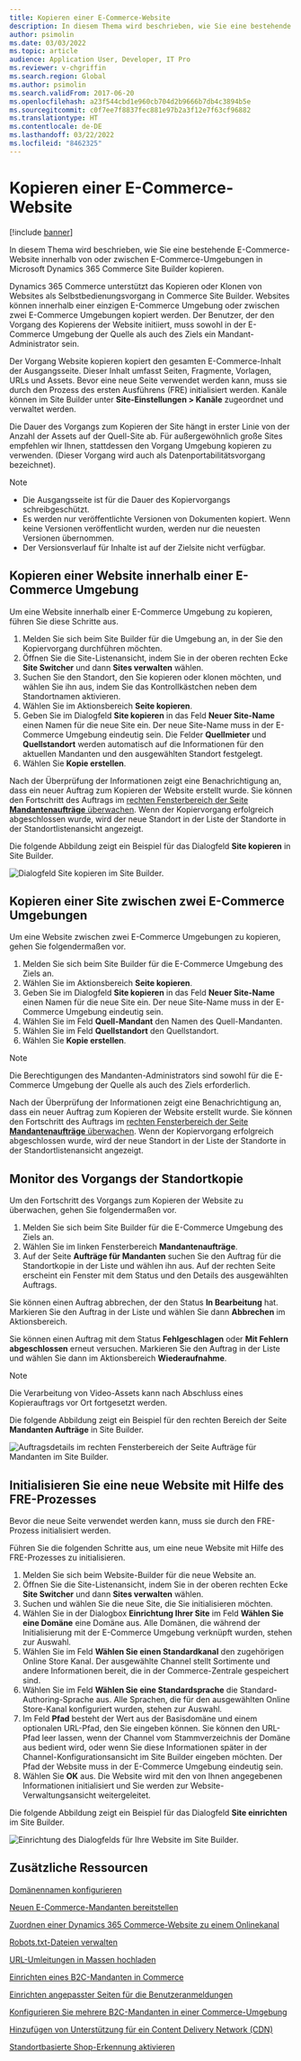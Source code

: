 ```yaml
---
title: Kopieren einer E-Commerce-Website
description: In diesem Thema wird beschrieben, wie Sie eine bestehende E-Commerce-Website innerhalb von oder zwischen E-Commerce-Umgebungen in Microsoft Dynamics 365 Commerce Site Builder kopieren.
author: psimolin
ms.date: 03/03/2022
ms.topic: article
audience: Application User, Developer, IT Pro
ms.reviewer: v-chgriffin
ms.search.region: Global
ms.author: psimolin
ms.search.validFrom: 2017-06-20
ms.openlocfilehash: a23f544cbd1e960cb704d2b9666b7db4c3894b5e
ms.sourcegitcommit: c0f7ee7f8837fec881e97b2a3f12e7f63cf96882
ms.translationtype: HT
ms.contentlocale: de-DE
ms.lasthandoff: 03/22/2022
ms.locfileid: "8462325"
---
```

# <a name="copy-an-e-commerce-site"></a>Kopieren einer E-Commerce-Website

[!include [banner](../includes/banner.md)]

In diesem Thema wird beschrieben, wie Sie eine bestehende E-Commerce-Website innerhalb von oder zwischen E-Commerce-Umgebungen in Microsoft Dynamics 365 Commerce Site Builder kopieren.

Dynamics 365 Commerce unterstützt das Kopieren oder Klonen von Websites als Selbstbedienungsvorgang in Commerce Site Builder. Websites können innerhalb einer einzigen E-Commerce Umgebung oder zwischen zwei E-Commerce Umgebungen kopiert werden. Der Benutzer, der den Vorgang des Kopierens der Website initiiert, muss sowohl in der E-Commerce Umgebung der Quelle als auch des Ziels ein Mandant-Administrator sein.

Der Vorgang Website kopieren kopiert den gesamten E-Commerce-Inhalt der Ausgangsseite. Dieser Inhalt umfasst Seiten, Fragmente, Vorlagen, URLs und Assets. Bevor eine neue Seite verwendet werden kann, muss sie durch den Prozess des ersten Ausführens (FRE) initialisiert werden. Kanäle können im Site Builder unter **Site-Einstellungen \> Kanäle** zugeordnet und verwaltet werden.

Die Dauer des Vorgangs zum Kopieren der Site hängt in erster Linie von der Anzahl der Assets auf der Quell-Site ab. Für außergewöhnlich große Sites empfehlen wir Ihnen, stattdessen den Vorgang Umgebung kopieren zu verwenden. (Dieser Vorgang wird auch als Datenportabilitätsvorgang bezeichnet).

> [!NOTE]
> - Die Ausgangsseite ist für die Dauer des Kopiervorgangs schreibgeschützt.
> - Es werden nur veröffentlichte Versionen von Dokumenten kopiert. Wenn keine Versionen veröffentlicht wurden, werden nur die neuesten Versionen übernommen.
> - Der Versionsverlauf für Inhalte ist auf der Zielsite nicht verfügbar.

## <a name="copy-a-site-within-an-e-commerce-environment"></a>Kopieren einer Website innerhalb einer E-Commerce Umgebung

Um eine Website innerhalb einer E-Commerce Umgebung zu kopieren, führen Sie diese Schritte aus.

1. Melden Sie sich beim Site Builder für die Umgebung an, in der Sie den Kopiervorgang durchführen möchten.
1. Öffnen Sie die Site-Listenansicht, indem Sie in der oberen rechten Ecke **Site Switcher** und dann **Sites verwalten** wählen.
1. Suchen Sie den Standort, den Sie kopieren oder klonen möchten, und wählen Sie ihn aus, indem Sie das Kontrollkästchen neben dem Standortnamen aktivieren.
1. Wählen Sie im Aktionsbereich **Seite kopieren**.
1. Geben Sie im Dialogfeld **Site kopieren** in das Feld **Neuer Site-Name** einen Namen für die neue Site ein. Der neue Site-Name muss in der E-Commerce Umgebung eindeutig sein. Die Felder **Quellmieter** und **Quellstandort** werden automatisch auf die Informationen für den aktuellen Mandanten und den ausgewählten Standort festgelegt.
1. Wählen Sie **Kopie erstellen**.

Nach der Überprüfung der Informationen zeigt eine Benachrichtigung an, dass ein neuer Auftrag zum Kopieren der Website erstellt wurde. Sie können den Fortschritt des Auftrags im [rechten Fensterbereich der Seite **Mandantenaufträge** überwachen](#monitor-the-site-copy-operation). Wenn der Kopiervorgang erfolgreich abgeschlossen wurde, wird der neue Standort in der Liste der Standorte in der Standortlistenansicht angezeigt.

Die folgende Abbildung zeigt ein Beispiel für das Dialogfeld **Site kopieren** in Site Builder.

![Dialogfeld Site kopieren im Site Builder.](media/site-copy_1.png)

## <a name="copy-a-site-between-two-e-commerce-environments"></a>Kopieren einer Site zwischen zwei E-Commerce Umgebungen

Um eine Website zwischen zwei E-Commerce Umgebungen zu kopieren, gehen Sie folgendermaßen vor.

1. Melden Sie sich beim Site Builder für die E-Commerce Umgebung des Ziels an.
1. Wählen Sie im Aktionsbereich **Seite kopieren**.
1. Geben Sie im Dialogfeld **Site kopieren** in das Feld **Neuer Site-Name** einen Namen für die neue Site ein. Der neue Site-Name muss in der E-Commerce Umgebung eindeutig sein.
1. Wählen Sie im Feld **Quell-Mandant** den Namen des Quell-Mandanten.
1. Wählen Sie im Feld **Quellstandort** den Quellstandort.
1. Wählen Sie **Kopie erstellen**.

> [!NOTE]
> Die Berechtigungen des Mandanten-Administrators sind sowohl für die E-Commerce Umgebung der Quelle als auch des Ziels erforderlich.

Nach der Überprüfung der Informationen zeigt eine Benachrichtigung an, dass ein neuer Auftrag zum Kopieren der Website erstellt wurde. Sie können den Fortschritt des Auftrags im [rechten Fensterbereich der Seite **Mandantenaufträge** überwachen](#monitor-the-site-copy-operation). Wenn der Kopiervorgang erfolgreich abgeschlossen wurde, wird der neue Standort in der Liste der Standorte in der Standortlistenansicht angezeigt.

## <a name="monitor-the-site-copy-operation"></a>Monitor des Vorgangs der Standortkopie

Um den Fortschritt des Vorgangs zum Kopieren der Website zu überwachen, gehen Sie folgendermaßen vor.

1. Melden Sie sich beim Site Builder für die E-Commerce Umgebung des Ziels an.
1. Wählen Sie im linken Fensterbereich **Mandantenaufträge**.
1. Auf der Seite **Aufträge für Mandanten** suchen Sie den Auftrag für die Standortkopie in der Liste und wählen ihn aus. Auf der rechten Seite erscheint ein Fenster mit dem Status und den Details des ausgewählten Auftrags.

Sie können einen Auftrag abbrechen, der den Status **In Bearbeitung** hat. Markieren Sie den Auftrag in der Liste und wählen Sie dann **Abbrechen** im Aktionsbereich.

Sie können einen Auftrag mit dem Status **Fehlgeschlagen** oder **Mit Fehlern abgeschlossen** erneut versuchen. Markieren Sie den Auftrag in der Liste und wählen Sie dann im Aktionsbereich **Wiederaufnahme**.

> [!NOTE]
> Die Verarbeitung von Video-Assets kann nach Abschluss eines Kopierauftrags vor Ort fortgesetzt werden.

Die folgende Abbildung zeigt ein Beispiel für den rechten Bereich der Seite **Mandanten Aufträge** in Site Builder.

![Auftragsdetails im rechten Fensterbereich der Seite Aufträge für Mandanten im Site Builder.](media/site-copy_2.png)

## <a name="initialize-a-new-site-by-using-the-fre-process"></a>Initialisieren Sie eine neue Website mit Hilfe des FRE-Prozesses

Bevor die neue Seite verwendet werden kann, muss sie durch den FRE-Prozess initialisiert werden.

Führen Sie die folgenden Schritte aus, um eine neue Website mit Hilfe des FRE-Prozesses zu initialisieren.

1. Melden Sie sich beim Website-Builder für die neue Website an.
1. Öffnen Sie die Site-Listenansicht, indem Sie in der oberen rechten Ecke **Site Switcher** und dann **Sites verwalten** wählen.
1. Suchen und wählen Sie die neue Site, die Sie initialisieren möchten.
1. Wählen Sie in der Dialogbox **Einrichtung Ihrer Site** im Feld **Wählen Sie eine Domäne** eine Domäne aus. Alle Domänen, die während der Initialisierung mit der E-Commerce Umgebung verknüpft wurden, stehen zur Auswahl.
1. Wählen Sie im Feld **Wählen Sie einen Standardkanal** den zugehörigen Online Store Kanal. Der ausgewählte Channel stellt Sortimente und andere Informationen bereit, die in der Commerce-Zentrale gespeichert sind.
1. Wählen Sie im Feld **Wählen Sie eine Standardsprache** die Standard-Authoring-Sprache aus. Alle Sprachen, die für den ausgewählten Online Store-Kanal konfiguriert wurden, stehen zur Auswahl.
1. Im Feld **Pfad** besteht der Wert aus der Basisdomäne und einem optionalen URL-Pfad, den Sie eingeben können. Sie können den URL-Pfad leer lassen, wenn der Channel vom Stammverzeichnis der Domäne aus bedient wird, oder wenn Sie diese Informationen später in der Channel-Konfigurationsansicht im Site Builder eingeben möchten. Der Pfad der Website muss in der E-Commerce Umgebung eindeutig sein.
1. Wählen Sie **OK** aus. Die Website wird mit den von Ihnen angegebenen Informationen initialisiert und Sie werden zur Website-Verwaltungsansicht weitergeleitet.

Die folgende Abbildung zeigt ein Beispiel für das Dialogfeld **Site einrichten** im Site Builder.

![Einrichtung des Dialogfelds für Ihre Website im Site Builder.](media/site-copy_3.png)

## <a name="additional-resources"></a>Zusätzliche Ressourcen

[Domänennamen konfigurieren](configure-your-domain-name.md)

[Neuen E-Commerce-Mandanten bereitstellen](deploy-ecommerce-site.md)

[Zuordnen einer Dynamics 365 Commerce-Website zu einem Onlinekanal](associate-site-online-store.md)

[Robots.txt-Dateien verwalten](manage-robots-txt-files.md)

[URL-Umleitungen in Massen hochladen](upload-bulk-redirects.md)

[Einrichten eines B2C-Mandanten in Commerce](set-up-b2c-tenant.md)

[Einrichten angepasster Seiten für die Benutzeranmeldungen](custom-pages-user-logins.md)

[Konfigurieren Sie mehrere B2C-Mandanten in einer Commerce-Umgebung](configure-multi-b2c-tenants.md)

[Hinzufügen von Unterstützung für ein Content Delivery Network (CDN)](add-cdn-support.md)

[Standortbasierte Shop-Erkennung aktivieren](enable-store-detection.md)

